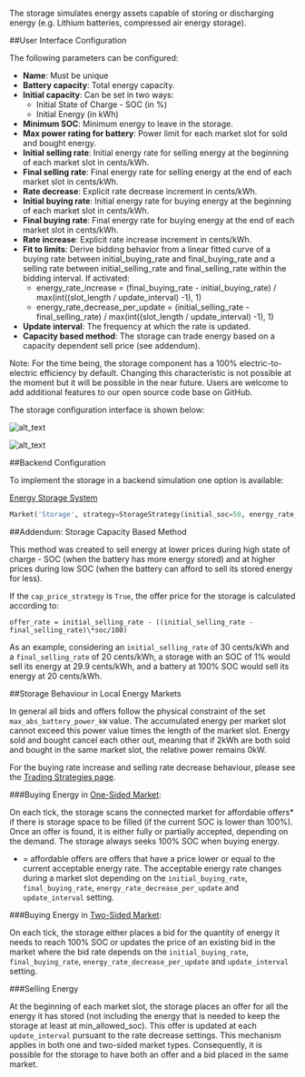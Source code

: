 The storage simulates energy assets capable of storing or discharging energy (e.g. Lithium batteries, compressed air energy storage).

##User Interface Configuration

The following parameters can be configured:

*   **Name**: Must be unique
*   **Battery capacity**: Total energy capacity.
*   **Initial capacity**: Can be set in two ways:
    *   Initial State of Charge - SOC (in %)
    *   Initial Energy (in kWh)
*   **Minimum SOC**: Minimum energy to leave in the storage.
*   **Max power rating for battery**: Power limit for each market slot for sold and bought energy.
*   **Initial selling rate**: Initial energy rate for selling energy at the beginning of each market slot in cents/kWh.
*   **Final selling rate**: Final energy rate for selling energy at the end of each market slot in cents/kWh.
*   **Rate decrease**: Explicit rate decrease increment in cents/kWh.
*   **Initial buying rate**: Initial energy rate for buying energy at the beginning of each market slot in cents/kWh.
*   **Final buying rate**: Final energy rate for buying energy at the end of each market slot in cents/kWh.
*   **Rate increase**: Explicit rate increase increment in cents/kWh.
*   **Fit to limits**: Derive bidding behavior from a linear fitted curve of a buying rate between initial_buying_rate and final_buying_rate and a selling rate between initial_selling_rate and final_selling_rate within the bidding interval. If activated:
    *   energy_rate_increase = (final_buying_rate - initial_buying_rate) / max(int((slot_length / update_interval) -1), 1)
    *   energy_rate_decrease_per_update = (initial_selling_rate - final_selling_rate) / max(int((slot_length / update_interval) -1), 1)
*   **Update interval**: The frequency at which the rate is updated.
*   **Capacity based method**: The storage can trade energy based on a capacity dependent sell price (see addendum).

Note: For the time being, the storage component has a 100% electric-to-electric efficiency by default. Changing this characteristic is not possible at the moment but it will be possible in the near future. Users are welcome to add additional features to our open source code base on GitHub.

The storage configuration interface is shown below:

![alt_text](images/image1.png "image_tooltip")

![alt_text](images/image2.png "image_tooltip")


##Backend Configuration

To implement the storage in a backend simulation one option is available: 

[Energy Storage System](https://github.com/gridsingularity/d3a/blob/master/src/d3a/models/strategy/storage.py)


```python
Market('Storage', strategy=StorageStrategy(initial_soc=50, energy_rate_decrease_per_update=3, battery_capacity_kWh=1.2, max_abs_battery_power_kW=5, final_buying_rate=16.99, final_selling_rate= 17.01)))
```


##Addendum: Storage Capacity Based Method

This method was created to sell energy at lower prices during high state of charge - SOC (when the battery has more energy stored) and at higher prices during low SOC (when the battery can afford to sell its stored energy for less).

If the `cap_price_strategy` is `True`, the offer price for the storage is calculated according to:

`offer_rate = initial_selling_rate - ((initial_selling_rate - final_selling_rate)\*soc/100)`

As an example, considering an `initial_selling_rate` of 30 cents/kWh and a `final_selling_rate` of 20 cents/kWh, a storage with an SOC of 1% would sell its energy at 29.9 cents/kWh, and a battery at 100% SOC would sell its energy at 20 cents/kWh.

##Storage Behaviour in Local Energy Markets

In general all bids and offers follow the physical constraint of the set `max_abs_battery_power_kW` value. The accumulated energy per market slot cannot exceed this power value times the length of the market slot. Energy sold and bought cancel each other out, meaning that if 2kWh are both sold and bought in the same market slot, the relative power remains 0kW.

For the buying rate increase and selling rate decrease behaviour, please see the [Trading Strategies page](default-trading-strategy.md).

###Buying Energy in [One-Sided Market](one-sided-pay-as-offer.md):

On each tick, the storage scans the connected market for affordable offers* if there is storage space to be filled (if the current SOC is lower than 100%). Once an offer is found, it is either fully or partially accepted, depending on the demand. The storage always seeks 100% SOC when buying energy.

* = affordable offers are offers that have a price lower or equal to the current acceptable energy rate. The acceptable energy rate changes during a market slot depending on the `initial_buying_rate`, `final_buying_rate`, `energy_rate_decrease_per_update` and `update_interval` setting.

###Buying Energy in [Two-Sided Market](two-sided-pay-as-bid.md):

On each tick, the storage either places a bid for the quantity of energy it needs to reach 100% SOC or updates the price of an existing bid in the market where the bid rate depends on the `initial_buying_rate`, `final_buying_rate`, `energy_rate_decrease_per_update` and `update_interval` setting.

###Selling Energy 

At the beginning of each market slot, the storage places an offer for all the energy it has stored (not including the energy that is needed to keep the storage at least at min_allowed_soc). This offer is updated at each `update_interval` pursuant to the rate decrease settings. This mechanism applies in both one and two-sided market types. Consequently, it is possible for the storage to have both an offer and a bid placed in the same market.
